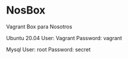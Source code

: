 # NosBox
Vagrant Box para Nosotros

Ubuntu 20.04
User: Vagrant
Password: vagrant

Mysql
User: root
Password: secret
